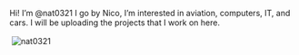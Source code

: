 Hi! I’m @nat0321 I go by Nico,
I’m interested in aviation, computers, IT, and cars.
I will be uploading the projects that I work on here.

<p>&nbsp;<img align="center" src="https://github-readme-stats.vercel.app/api?username=nat0321&show_icons=true&locale=en&theme=vision-friendly-dark" alt="nat0321" /></p>
